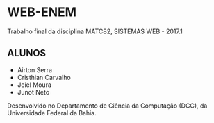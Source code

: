 # WEB-ENEM
Trabalho final da disciplina MATC82, SISTEMAS WEB - 2017.1

## ALUNOS
* Airton Serra
* Cristhian Carvalho
* Jeiel Moura
* Junot Neto

Desenvolvido no Departamento de Ciência da Computação (DCC), da Universidade Federal da Bahia.
